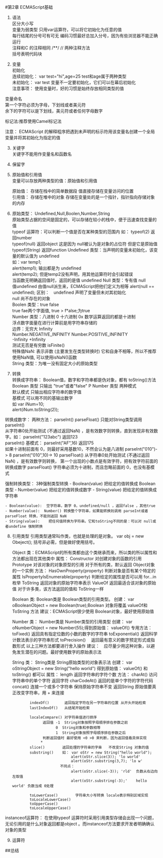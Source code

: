 #第2章 ECMAScript基础

1. 语法  
 区分大小写  
 变量为弱类型                只用var运算符，可以将它初始化为任意的值  
 每行结尾的分号可有可无      编码习惯最好总加入分号，因为有些浏览器不能正确运行  
 注释和C 的注释相同          /**/  // 两种注释方法  
 括号表明代码块            
 
2. 变量  
  初始化  
  连续初始化：  var test="hi",age=25 test和age属于两种类型  
  未初始化：    var test    变量不一定要初始化，它们可以在幕后初始化  
  注意事项：    使用变量时，好的习惯是始终存放相同类型的值  
 
  变量命名  
  第一个字符必须为字母，下划线或者美元符  
  余下的字符可以是下划线，美元符或者任何字母数字  
 
  标记法:推荐使用Camel标记法
  
 注意： ECMAScript 的解释程序把遇到未声明的标示符用该变量名创建一个全局变量并将其初始化为指定的值  
        
3. 关键字  
  关键字不能用作变量名和函数名  

4. 保留字  
 
5. 原始值和引用值  
  变量可以存放两种类型的值：原始值和引用值  

   原始值： 存储在栈中的简单数据段    值直接存储在变量访问的位置  
   引用值： 存储在堆中的对象          存储在变量处的是一个指针，指针指向存储对象的内存   
 
6. 原始类型： Undefined,Null,Boolen,Number,String   
  原始类型占据的空间是固定的，可以存储在较小的栈中，便于迅速查找变量的值  
    typeof 运算符：可以判断一个值是否在某种类型的范围内 
      如： typeof(2)      返回number  
         typeof(null)   返回object 这是因为 null被认为是对象的占位符 但是它是原始值  
         typeof(String) 返回function 
      Undefined 类型：当声明的变量未初始化，该变量的默认值为 undefined  
       如：var temp1;  
       alert(temp1); 输出都是为 undefined  
       alert(temp2); 但是temp2没有声明，用其他运算符时会引起错误  
       当函数无明确返回值时，返回的是值 undefined 
      Null 类型：专有值 null  
        值undefined 由值null派生来，ECMAScript把他们定义为相等 alert(null == undefined);  区别：　undefined  声明了变量但未对其初始化  
              null       尚不存在的对象        
      Boolen 类型：true false  
         true fae两个字面值, true > f*alse;为true  
      Number 类型：八进制 0 十六进制 0x 数学运算返回的都是十进制  
        浮点数字面量在进行计算前是用字符串存储的  
        边界：无穷大 Infinity  
            Number.NEGATIVE_INFINITY  Number.POSITIVE_INFINITY   
               -Infinity                 +Infinity   
            测试无否是有穷数 isFinite()    
         特殊值NaN: 表示非数 (主要发生在类型转换时) 它和自身不相等，所以不推荐使用NaN值, 可以使用isNaN()函数    
       String 类型：为唯一没有固定大小的原始类型 </p>
   

7. 转换  
   转换成字符串： Boolean值，数字和字符串都是伪对象，都有 toString()方法  
                 Boolean 类型 只输出 "true"或者"false"  P
                 Number 类型  两种模式  
                   默认模式  只输出相应字符串的数字值  
                   基模式    可以用不同的基输出数字  
                如  var iNum=10;  
                    alert(iNum.toString(2));  

  转换成数字： 两种方法： parseInt() parseFloat() 只能对String类型调用  
                parseInt()              
                从字符串0处开始测试 (不通过返回NaN) ，是有效数字则转换，直到发现非有效数字。如： parseInt("123abc") 返回123  
                     parseInt() 基模式： 
                     parseInt("AF",16)  返回175  
                                 如果十进制前面有 0，则最好采用基数10，不然会认为是八进制
                     parseInt("010")-> 8   parseInt("010",10)-> 10
                parseFloat()
                从字符串0处开始测试 (不通过返回NaN) ，是有效数字则转换， 第一个出现的小数点是有效字符，把有效字符前面的转换成数字
                parseFloat() 字符串必须为十进制，而且忽略前面的 0，也没有基模式
  
 强制转换类型： 3种强制类型转换
    - Boolean(value)   把给定的值转换成 Boolean类型
    - Number(value)    把给定的值转换成数字
    - String(value)    把给定的值转换成字符串
                    
    - Boolean(value):  空字符串，数字 0，undefined/null ，返回false ，其他true
    - Number(value):  Number() 转换整个字符串，如果能转换则调用 parseInt或者parseFloat 转换，不能则返回 NaN
    - String(value):    把任何值转换为字符串。它和toString不同的是：可以对 null或者undefine 强制转换

8. 引用类型
      引用类型通常叫作类，也就是处理的是对象。
     var obj = new Obeject(); 括号非必需，但是做好使用括号。
    
     Object 类：ECMAScript的所有类都由这个类继承而来，所以类的所以属性和方法都出现在其他类中
        属性： Constructor 对创建对象的函数的引用
             Prototype   对该对象的对象原型的引用 对于所有的类，默认返回 Object对象的一个实例
        方法： HasOwnProperty(property) 判断对象是否有某个特定的属性
             IsPropertyIsEnumerable(property) 判断给定的属性是否可以用 for...in枚举
             ToString   返回对象的原始字符串表示
             ValueOf    返回最适合该对象的原始值 对于许多类，该方法返回的值和 ToString一样
    
    Boolean 类: Boolean类是 Boolean类型的引用类型。
        创建： var oBooleanObject = new Boolean(true);Boolean 对象将覆盖 valueOf和ToString 方法
        建议：ECMAScript很少使用 Boolean对象，最好使用原始值
    
    Number 类： Number类是 Number类型的引用类型
        创建： var oNumberObject = new Number(55);得到原始值： valueOf()
        专用方法： toFixed() 返回具有指定位数的小数的数字的字符串
                   toExponential() 返回科学计数法表示的字符串形式
                   toPrecision() 　返回最有意义的数字预定形式或指数形式
                   以上三种方法都要进行舍入操作
        建议：　应尽量少用这种对象，以避免发生潜在的问题。最好使用数字的原始表示法
    
    String 类： String类是 String原始类型的对象表示法
         创建： var oStringObject = new String("hello world") 得到原始值： valueOf() 和 toString() 都可以
         属性： length         返回字符串的字符个数
         方法： charAt()      访问字符串中的单个字符 返回字符
               charCodeAt()  返回的是单个字符的字符代码
               concat()      连接一个或多个字符串 保持原始字符串不变 返回String 原始值要真正改变字符串，用 + 来连接
                     
               indexOf()       返回指定字符在另一字符串的位置 从开头开始检索
               lastIndexOf()   从结尾开始检索
                     
               localeCompare() 对字符串值进行排序
                     返回值 -1  String对象按照字母顺序排在参数之前
                           0  String对象和参数相等
                           1  String对象按照字母顺序排在参数之后
                     判断返回值时 最好使用 <0 >0 来判断，因为返回值看具体实现
                    *
               slice()        返回处理的字符串的字串   不改变String 对象的值
               substring()    如： var oStr = new String("hello world");
                                  alert(oStr.slice(3)); 'lo world'
                                  alert(oStr.substring(3,7); 'lo w'
                             不同点：
                                  alert(oStr.slice(-3)); 'rld'  负数从右边向左取值
                                  alert(oStr.substring(-3);'    hello world' 负数当成 0处理
      
               toLowerCase()        字符串大小写转换 locale表示特别区域实现 
               toLocaleLowerCase()
               toUpperCase()
               toLocaleUpperCase()

instanceof运算符： 在使用typeof 运算符时采用引用类型存储会出现一个问题，无论引用的是什么对象返回都是object 。而instanceof方法要求开发者明确确认对象的类型

9. 运算符

##总结

